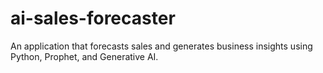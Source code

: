 # ai-sales-forecaster
An application that forecasts sales and generates business insights using Python, Prophet, and Generative AI.
